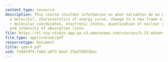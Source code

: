 ```yaml
---
content_type: resource
description: This course inculdes information on what variables do we need to characterize
  a molecule?, characterstics of energy curve, change to a new frame of reference
  - molecular coordinates, electronic states, quantization of nuclear degrees of freedom,
  and intensity of absorption lines.
file: https://ol-ocw-studio-app-qa.s3.amazonaws.com/courses/5-33-advanced-chemical-experimentation-and-instrumentation-fall-2007/f184fdf4fa64a8f384a723e255053bec_spec4.pdf
file_type: application/pdf
resourcetype: Document
title: spec4.pdf
uid: f184fdf4-fa64-a8f3-84a7-23e255053bec
---
```

